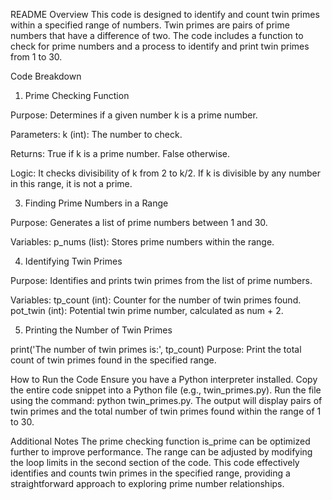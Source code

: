 
README
Overview
This code is designed to identify and count twin primes within a specified range of numbers. Twin primes are pairs of prime numbers that have a difference of two. The code includes a function to check for prime numbers and a process to identify and print twin primes from 1 to 30.

Code Breakdown
1. Prime Checking Function

Purpose: Determines if a given number k is a prime number.

Parameters:
k (int): The number to check.

Returns:
True if k is a prime number.
False otherwise.

Logic:
It checks divisibility of k from 2 to k/2. If k is divisible by any number in this range, it is not a prime.

3. Finding Prime Numbers in a Range

Purpose: Generates a list of prime numbers between 1 and 30.

Variables:
p_nums (list): Stores prime numbers within the range.

4. Identifying Twin Primes
        
Purpose: Identifies and prints twin primes from the list of prime numbers.

Variables:
tp_count (int): Counter for the number of twin primes found.
pot_twin (int): Potential twin prime number, calculated as num + 2.

5. Printing the Number of Twin Primes

print('The number of twin primes is:', tp_count)
Purpose: Print the total count of twin primes found in the specified range.

How to Run the Code
Ensure you have a Python interpreter installed.
Copy the entire code snippet into a Python file (e.g., twin_primes.py).
Run the file using the command: python twin_primes.py.
The output will display pairs of twin primes and the total number of twin primes found within the range of 1 to 30.

Additional Notes
The prime checking function is_prime can be optimized further to improve performance.
The range can be adjusted by modifying the loop limits in the second section of the code.
This code effectively identifies and counts twin primes in the specified range, providing a straightforward approach to exploring prime number relationships.






